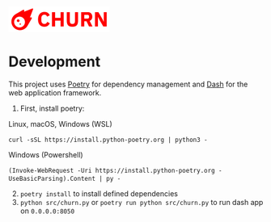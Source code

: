 <img src="./src/assets/churn.png" width="200" />

# Development

This project uses [Poetry](https://python-poetry.org/) for dependency management and [Dash](https://dash.plotly.com/) for the web application framework.

1. First, install poetry:

Linux, macOS, Windows (WSL)
```
curl -sSL https://install.python-poetry.org | python3 -
```

Windows (Powershell)
```
(Invoke-WebRequest -Uri https://install.python-poetry.org -UseBasicParsing).Content | py -
```
2. `poetry install` to install defined dependencies
3. `python src/churn.py` or `poetry run python src/churn.py` to run dash app on `0.0.0.0:8050`